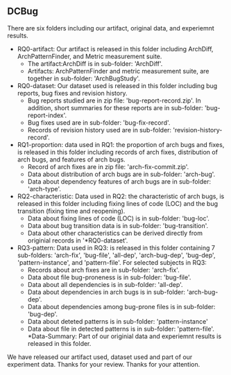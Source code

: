 ## DCBug

There are six folders including our artifact, original data, and experiemnt results.

*   RQ0-artifact: Our artifact is released in this folder including ArchDiff, ArchPatternFinder, and Metric measurement suite.
    *  The artifact:ArchDiff is in sub-folder: 'ArchDiff'. 
    *  Artifacts: ArchPatternFinder and metric measurement suite, are together in sub-folder: 'ArchBugStudy'.  
*   RQ0-dataset: Our dataset used is released in this folder including bug reports, bug fixes and revision history.  
    * Bug reports studied are in zip file: 'bug-report-record.zip'. In addition, short summaries for these reports are in sub-folder: 'bug-report-index'.
    * Bug fixes used are in sub-folder: 'bug-fix-record'. 
    * Records of revision history used are in sub-folder: 'revision-history-record'.   
*   RQ1-proportion: data used in RQ1: the proportion of arch bugs and fixes, is released in this folder including records of arch fixes, distribution of arch bugs, and features of arch bugs. 
    *   Record of arch fixes are in zip file: 'arch-fix-commit.zip'. 
    *   Data about distribution of arch bugs are in sub-folder: 'arch-bug'. 
    *   Data about dependency features of arch bugs are in sub-folder: 'arch-type'.
*   RQ2-characteristic: Data used in RQ2: the characteristic of arch bugs, is released in this folder including fixing lines of code (LOC) and the bug transition (fixing time and reopening).
    *   Data about fixing lines of code (LOC) is in sub-folder: 'bug-loc'.  
    *   Data about bug transition data is in sub-folder: 'bug-transition'.  
    *   Data about other characteristics can be derived directly from originial records in '*RQ0-dataset'.
*   RQ3-pattern: Data used in RQ3: is released in this folder containing 7 sub-folders: 'arch-fix', 'bug-file', 'all-dep', 'arch-bug-dep', 'bug-dep', 'pattern-instance', and 'pattern-file'. For selected subjects in RQ3:
    *   Records about arch fixes are in sub-folder: 'arch-fix'.  
    *   Data about file bug-proneness is in sub-folder: 'bug-file'.
    *   Data about all dependencies is in sub-folder: 'all-dep'.
    *   Data about dependencies in arch bugs is in sub-folder: 'arch-bug-dep'.
    *   Data about dependencies among bug-prone files is in sub-folder: 'bug-dep'.
    *   Data about deteted patterns is in sub-folder: 'pattern-instance'
    *   Data about file in detected patterns is in sub-folder: 'pattern-file'.  
*Data-Summary: Part of our originial data and experiemnt results is released in this folder.

We have released our artifact used, dataset used and part of our experiment data. Thanks for your review. Thanks for your attention. 
